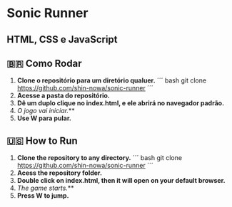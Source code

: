 # Sonic Runner #

## HTML, CSS e JavaScript ##

## 🇧🇷 Como Rodar ##

1. **Clone o repositório para um diretório qualuer.**
´´´ bash git clone https://github.com/shin-nowa/sonic-runner ´´´
2. **Acesse a pasta do repositório.**
3. **Dê um duplo clique no index.html, e ele abrirá no navegador padrão.**
4. **O jogo vai iniciar*.***
5. **Use W para pular.**

## 🇺🇸 How to Run ##

1. **Clone the repository to any directory.**
´´´ bash git clone https://github.com/shin-nowa/sonic-runner ´´´
2. **Acess the repository folder.**
3. **Double click on index.html, then it will open on your default browser.**
4. **The game starts*.***
5. **Press W to jump.**
